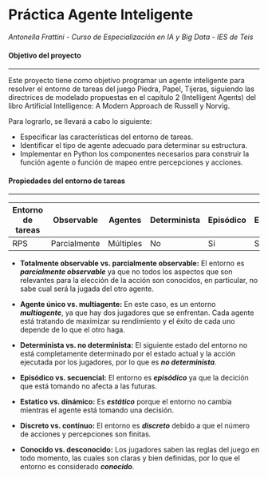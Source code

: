 # Práctica Agente Inteligente

*Antonella Frattini - Curso de Especialización en IA y Big Data - IES de Teis*


#### Objetivo del proyecto
---
Este proyecto tiene como objetivo programar un agente inteligente para resolver el entorno de tareas del juego Piedra, Papel, Tijeras, siguiendo las directrices de modelado propuestas en el capítulo 2 (Intelligent Agents) del libro Artificial Intelligence: A Modern Approach de Russell y Norvig.

Para lograrlo, se llevará a cabo lo siguiente:

* Especificar las características del entorno de tareas.
* Identificar el tipo de agente adecuado para determinar su estructura.
* Implementar en Python los componentes necesarios para construir la función agente o función de mapeo entre percepciones y acciones.


#### Propiedades del entorno de tareas
---
| Entorno de tareas | Observable | Agentes | Determinista | Episódico | Estático | Discreto | Conocido |
|---------------------|------------|---------|--------------|-----------|----------|----------|----------|
| RPS                 | Parcialmente | Múltiples | No | Si         | Si        | Si        | Si        |


* **Totalmente observable vs. parcialmente observable:** El entorno es ***parcialmente observable*** ya que no todos los aspectos que son relevantes para la elección de la acción son conocidos, en particular, no sabe cual será la jugada del otro agente.

* **Agente único vs. multiagente:** En este caso, es un entorno ***multiagente***, ya que hay dos jugadores que se enfrentan. Cada agente está tratando de maximizar su rendimiento y el éxito de cada uno depende de lo que el otro haga.

* **Determinista vs. no determinista:** El siguiente estado del entorno no está completamente determinado por el estado actual y la acción ejecutada por los jugadores, por lo que es ***no determinista***.

* **Episódico vs. secuencial:** El entorno es ***episódico*** ya que la decición que está tomando no afecta a las futuras.

* **Estatico vs. dinámico:** Es ***estático*** porque el entorno no cambia mientras el agente está tomando una decisión.

* **Discreto vs. contínuo:**  El entorno es ***discreto*** debido a que el número de acciones y percepciones son finitas.

* **Conocido vs. desconocido:** Los jugadores saben las reglas del juego en todo momento, las cuales son claras y bien definidas, por lo que el entorno es considerado ***conocido***.